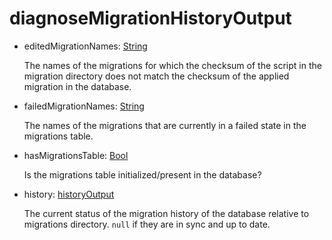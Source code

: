 # diagnoseMigrationHistoryOutput
- editedMigrationNames: [String](../shapes/String.md)

  The names of the migrations for which the checksum of the script in the
  migration directory does not match the checksum of the applied migration
  in the database.


- failedMigrationNames: [String](../shapes/String.md)

  The names of the migrations that are currently in a failed state in
  the migrations table.


- hasMigrationsTable: [Bool](../shapes/Bool.md)

  Is the migrations table initialized/present in the database?


- history: [historyOutput](../shapes/historyOutput.md)

  The current status of the migration history of the database
  relative to migrations directory. `null` if they are in sync and up
  to date.


